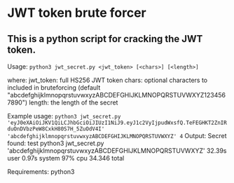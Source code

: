 # JWT token brute forcer

## This is a python script for cracking the JWT token.

Usage:
` python3 jwt_secret.py <jwt_token> [<chars>] [<length>] `

where:
jwt_token: full HS256 JWT token
chars: optional characters to included in bruteforcing (default "abcdefghijklmnopqrstuvwxyzABCDEFGHIJKLMNOPQRSTUVWXYZ1234567890")
length: the length of the secret

Example usage:
` python3 jwt_secret.py 'eyJ0eXAiOiJKV1QiLCJhbGciOiJIUzI1NiJ9.eyJ1c2VyIjpudWxsfQ.TeFEGHKT2ZnIRduOnDVbzPeW8CxkH80S7H_5ZuOdV4I' 'abcdefghijklmnopqrstuvwxyzABCDEFGHIJKLMNOPQRSTUVWXYZ' 4 `
Output:
Secret found: test
python3 jwt_secret.py  'abcdefghijklmnopqrstuvwxyzABCDEFGHIJKLMNOPQRSTUVWXYZ'  32.39s user 0.97s system 97% cpu 34.346 total

Requirements:
python3